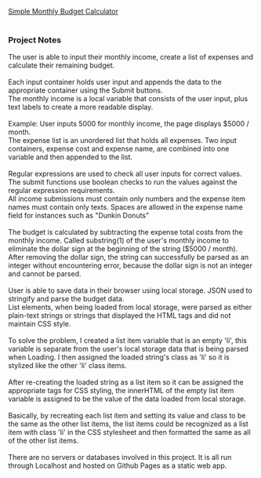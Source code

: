 
<a href = "https://soundwanders.github.io/budget/"> </h3>Simple Monthly Budget Calculator</h3> </a>
<br><br>

<h3>Project Notes</h3>
The user is able to input their monthly income, create a list of expenses and calculate their remaining budget.
<br><br>
Each input container holds user input and appends the data to the appropriate container using the Submit buttons.<br>
The monthly income is a local variable that consists of the user input, plus text labels to create a more readable display.
<br><br>
Example: User inputs 5000 for monthly income, the page displays $5000 / month. <br>
The expense list is an unordered list that holds all expenses. Two input containers, expense cost and expense name, are combined into one variable and then appended to the list.
<br><br>
Regular expressions are used to check all user inputs for correct values. The submit functions use boolean checks to run the values against the regular expression requirements.<br>
All income submissions must contain only numbers and the expense item names must contain only texts. Spaces are allowed in the expense name field for instances such as "Dunkin Donuts"
<br><br>
The budget is calculated by subtracting the expense total costs from the monthly income. Called substring(1) of the user's monthly income to eliminate the dollar sign at the beginning of the string ($5000 / month). After removing the dollar sign, the string can successfully be parsed as an integer without encountering error, because the dollar sign is not an integer and cannot be parsed.
<br><br>
User is able to save data in their browser using local storage. JSON used to stringify and parse the budget data.
<br>
List elements, when being loaded from local storage, were parsed as either plain-text strings or strings that displayed the HTML tags and did not maintain CSS style. 
<br><br>
To solve the problem, I created a list item variable that is an empty 'li', this variable is separate from the user's local storage data that is being parsed when Loading. I then assigned the loaded string's class as 'li' so it is stylized like the other 'li' class items. 
<br><br>
After re-creating the loaded string as a list item so it can be assigned the appropriate tags for CSS styling, the innerHTML of the empty list item variable is assigned to be the value of the data loaded from local storage.
<br><br>
Basically, by recreating each list item and setting its value and class to be the same as the other list items, the list items could be recognized as a list item with class 'li' in the CSS stylesheet and then formatted the same as all of the other list items.
<br>
<br>
There are no servers or databases involved in this project. It is all run through Localhost and hosted on Github Pages as a static web app.
<br>
<br>
